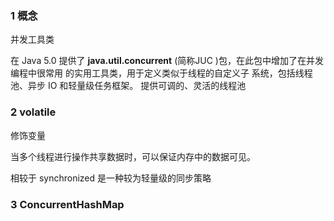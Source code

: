###  1 概念

并发工具类

在 Java 5.0 提供了 **java.util.concurrent** (简称JUC )包，在此包中增加了在并发编程中很常用 的实用工具类，用于定义类似于线程的自定义子 系统，包括线程池、异步 IO 和轻量级任务框架。 提供可调的、灵活的线程池

### 2 volatile 

修饰变量

当多个线程进行操作共享数据时，可以保证内存中的数据可见。

相较于 synchronized 是一种较为轻量级的同步策略

### 3 ConcurrentHashMap

